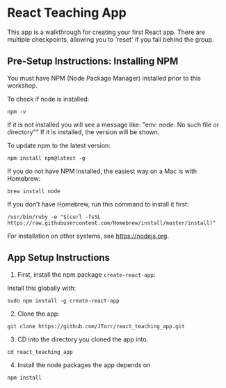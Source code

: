 React Teaching App
======

This app is a walkthrough for creating your first React app.
There are multiple checkpoints, allowing you to 'reset' if you fall behind the group.

Pre-Setup Instructions: Installing NPM
------

You must have NPM (Node Package Manager) installed prior to this workshop.

To check if node is installed:

```
npm -v
```

If it is not installed you will see a message like:
"env: node: No such file or directory""
If it is installed, the version will be shown.

To update npm to the latest version:

```
npm install npm@latest -g
```

If you do not have NPM installed, the easiest way on a Mac is with Homebrew:

```
brew install node
```

If you don't have Homebrew, run this command to install it first:
```
/usr/bin/ruby -e "$(curl -fsSL https://raw.githubusercontent.com/Homebrew/install/master/install)"
```

For installation on other systems, see https://nodejs.org.

App Setup Instructions
------

1. First, install the npm package `create-react-app`:

 Install this globally with:

 ```
 sudo npm install -g create-react-app
 ```

2. Clone the app:

 ```
 git clone https://github.com/JTorr/react_teaching_app.git
 ```

3. CD into the directory you cloned the app into.

 ```
 cd react_teaching_app
 ```

4. Install the node packages the app depends on

 ```
 npm install
 ```
